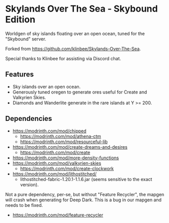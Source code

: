 # Skylands Over The Sea - Skybound Edition

Worldgen of sky islands floating over an open ocean, tuned for the "Skybound"
server.

Forked from https://github.com/klinbee/Skylands-Over-The-Sea.

Special thanks to Klinbee for assisting via Discord chat.

## Features

- Sky islands over an open ocean.
- Generously tuned oregen to generate ores useful for Create and Valkyrien Skies.
- Diamonds and Wanderlite generate in the rare islands at Y >= 200.

## Dependencies

- https://modrinth.com/mod/chipped
  - https://modrinth.com/mod/athena-ctm
  - https://modrinth.com/mod/resourceful-lib
- https://modrinth.com/mod/create-dreams-and-desires
  - https://modrinth.com/mod/create
- https://modrinth.com/mod/more-density-functions
- https://modrinth.com/mod/valkyrien-skies
  - https://modrinth.com/mod/create-clockwork
- https://modrinth.com/mod/lithostitched/
  - lithostitched-fabric-1.20.1-1.1.6.jar  (seems sensitive to the exact version).

Not a pure dependency, per-se, but without "Feature Recycler", the mapgen will
crash when generating for Deep Dark.  This is a bug in our mapgen and needs
to be fixed.
- https://modrinth.com/mod/feature-recycler
